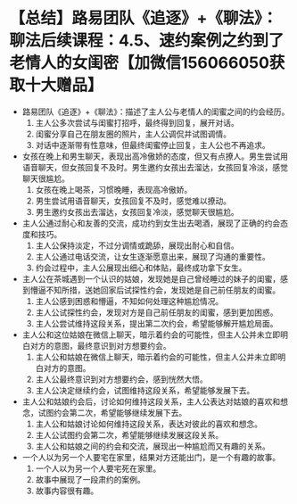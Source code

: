 # 【总结】路易团队《追逐》+《聊法》：聊法后续课程：4.5、速约案例之约到了老情人的女闺密【加微信156066050获取十大赠品】

-   路易团队《追逐》+《聊法》：描述了主人公与老情人的闺蜜之间的约会经历。
    1.  主人公多次尝试与闺蜜打招呼，最终得到回复，展开对话。
    2.  闺蜜分享自己在朋友圈的照片，主人公调侃并试图调情。
    3.  对话中逐渐带有性意味，但最终闺蜜停止回复，主人公也不再追求。
-   女孩在晚上和男生聊天，表现出高冷傲娇的态度，但又有点撩人。男生尝试用语音聊天，但女孩回复不及时。男生邀约女孩出去溜达，女孩回复冷淡，感觉聊天很尴尬。
    1.  女孩在晚上喝茶，习惯晚睡，表现高冷傲娇。
    2.  男生尝试用语音聊天，女孩回复不及时，感觉难以撩动。
    3.  男生邀约女孩出去溜达，女孩回复冷淡，感觉聊天很尴尬。
-   主人公通过耐心和友善的交流，成功约到女生出去喝酒，展现了正确的约会态度和技巧。
    1.  主人公保持淡定，不过分调情或跪舔，展现出耐心和自信。
    2.  主人公通过电话交流，让女生逐渐愿意出来，展现了沟通的重要性。
    3.  约会过程中，主人公展现出细心和体贴，最终成功拿下女生。
-   主人公在茶城遇到一个认识的姑娘，发现她是自己曾经睡过的妹子的闺蜜，感到懵逼不知所措，送她回家后试探性约会，发现她是自己前任朋友的闺蜜。
    1.  主人公感到困惑和懵逼，不知如何处理这种尴尬情况。
    2.  主人公试探性约会，发现对方是自己前任朋友的闺蜜，感到更加困惑。
    3.  主人公尝试维持这段关系，提出第二次约会，希望能够解开尴尬局面。
-   主人公和这位姑娘在微信上聊天，暗示着约会的可能性，但主人公并未立即明白对方的意图，最终意识到对方想要约会。
    1.  主人公和姑娘在微信上聊天，暗示着约会的可能性，但主人公并未立即明白对方的意图。
    2.  主人公最终意识到对方想要约会，感到恍然大悟。
    3.  主人公决定继续约会，试图维持这段关系，希望能够发展下去。
-   主人公和姑娘约会后，讨论如何维持这段关系，主人公表达对姑娘的喜欢和想念，试图约会第二次，希望能够继续发展下去。
    1.  主人公和姑娘讨论如何维持这段关系，表达对彼此的喜欢和想念。
    2.  主人公试图约会第二次，希望能够继续发展这段关系。
    3.  主人公和姑娘之间的约会和交流，展现出一种尴尬而又有趣的关系。
-   一个人以为另一个人要宅在家里，结果对方还能出门，是一个有趣的故事。
    1.  一个人以为另一个人要宅死在家里。
    2.  故事中展现了一段肃约的案例。
    3.  故事内容很有趣。